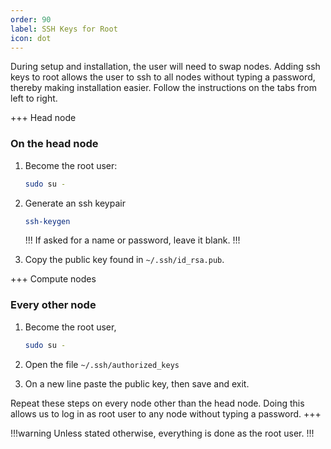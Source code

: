 ```yaml
---
order: 90
label: SSH Keys for Root
icon: dot
---
```


During setup and installation, the user will need to swap nodes. Adding ssh keys to root allows the user to ssh to all nodes without typing a password, thereby making installation easier. Follow the instructions on the tabs from left to right.




+++ Head node
### On the head node
1. Become the root user:

    ```bash
    sudo su -
    ```

2. Generate an ssh keypair


    ```bash
    ssh-keygen
    ```

    !!!
    If asked for a name or password, leave it blank.
    !!!


3. Copy the public key found in `~/.ssh/id_rsa.pub`.


+++ Compute nodes
### Every other node

1. Become the root user, 

    ```bash
    sudo su -
    ```

2. Open the file `~/.ssh/authorized_keys`

3. On a new line paste the public key, then save and exit.



Repeat these steps on every node other than the head node. Doing this allows us to log in as root user to any node without typing a password.
+++

!!!warning
Unless stated otherwise, everything is done as the root user.
!!!